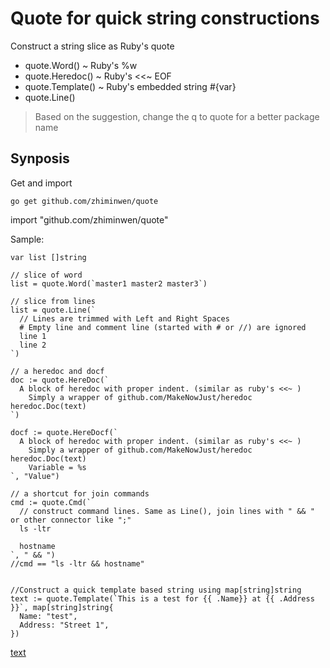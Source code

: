 # Quote for quick string constructions

Construct a string slice as Ruby's quote
- quote.Word() ~ Ruby's %w
- quote.Heredoc() ~ Ruby's <<~ EOF
- quote.Template() ~ Ruby's embedded string #{var}
- quote.Line()

>Based on the suggestion, change the q to quote for a better package name

## Synposis

Get and import
```
go get github.com/zhiminwen/quote
```

import "github.com/zhiminwen/quote"

Sample:

```golang
var list []string

// slice of word
list = quote.Word(`master1 master2 master3`) 

// slice from lines
list = quote.Line(`
  // Lines are trimmed with Left and Right Spaces
  # Empty line and comment line (started with # or //) are ignored
  line 1
  line 2
`)

// a heredoc and docf
doc := quote.HereDoc(`
  A block of heredoc with proper indent. (similar as ruby's <<~ )
    Simply a wrapper of github.com/MakeNowJust/heredoc heredoc.Doc(text)
`)

docf := quote.HereDocf(`
  A block of heredoc with proper indent. (similar as ruby's <<~ )
    Simply a wrapper of github.com/MakeNowJust/heredoc heredoc.Doc(text)
    Variable = %s
`, "Value")

// a shortcut for join commands
cmd := quote.Cmd(`
  // construct command lines. Same as Line(), join lines with " && " or other connector like ";" 
  ls -ltr

  hostname
`, " && ")
//cmd == "ls -ltr && hostname"


//Construct a quick template based string using map[string]string
text := quote.Template(`This is a test for {{ .Name}} at {{ .Address }}`, map[string]string{
  Name: "test",
  Address: "Street 1", 
})

``` 


[text](https://link)
